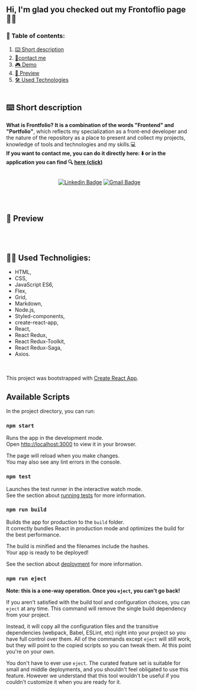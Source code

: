 ## Hi, I'm glad you checked out my Frontoflio page 🙋‍♀️<br/>

### 📑 Table of contents:

1. [⌨️ Short description](#description)
2. [📧contact me](#contact)
3. [🎮 Demo](#demo)
4. [👀 Preview](#preview)
5. [🛠 Used Technologies](#technologies)
<br/><br/>
<a id="description"></a>
## ⌨️ Short description

 **What is Frontfolio? It is a combination of the words "Frontend" and "Portfolio"**, which reflects my specialization as a front-end developer and the nature of the repository as a place to present and collect my projects, knowledge of tools and technologies and my skills.💻 <br/>
 **If you want to contact me, you can do it directly here: ⬇️ or in the application you can find <a id="demo"></a> 🔍 [**here (click)**](https://marianna-weychan.github.io/frontfolio/)** 
<br><br/>
<a id="contact"></a>
<div align="center">

[![Linkedin Badge](https://img.shields.io/badge/LinkedIn-blue?style=flat&logo=linkedin&labelColor=blue&link=https://www.linkedin.com/in/marianna-weychan/)](https://www.linkedin.com/in/marianna-weychan/)
[![Gmail Badge](https://img.shields.io/badge/Gmail-red?style=flat-square&logo=Gmail&logoColor=white&link=mailto:mariannaweychan@gmail.com)](mailto:mariannaweychan@gmail.com)

</div>

<br><br>
<a id="preview"></a>
## 👀 Preview 
<br/><br/>

<a id="technologies"></a>
## 👩‍💻 Used Technoligies:
- HTML,
- CSS,
- JavaScript ES6,
- Flex,
- Grid,
- Markdown,
- Node.js,
- Styled-components,
- create-react-app,
- React,
- React Redux,
- React Redux-Toolkit,
- React Redux-Saga,
- Axios.

<br/><br/>
This project was bootstrapped with [Create React App](https://github.com/facebook/create-react-app).

## Available Scripts

In the project directory, you can run:

### `npm start`

Runs the app in the development mode.\
Open [http://localhost:3000](http://localhost:3000) to view it in your browser.

The page will reload when you make changes.\
You may also see any lint errors in the console.

### `npm test`

Launches the test runner in the interactive watch mode.\
See the section about [running tests](https://facebook.github.io/create-react-app/docs/running-tests) for more information.

### `npm run build`

Builds the app for production to the `build` folder.\
It correctly bundles React in production mode and optimizes the build for the best performance.

The build is minified and the filenames include the hashes.\
Your app is ready to be deployed!

See the section about [deployment](https://facebook.github.io/create-react-app/docs/deployment) for more information.

### `npm run eject`

**Note: this is a one-way operation. Once you `eject`, you can't go back!**

If you aren't satisfied with the build tool and configuration choices, you can `eject` at any time. This command will remove the single build dependency from your project.

Instead, it will copy all the configuration files and the transitive dependencies (webpack, Babel, ESLint, etc) right into your project so you have full control over them. All of the commands except `eject` will still work, but they will point to the copied scripts so you can tweak them. At this point you're on your own.

You don't have to ever use `eject`. The curated feature set is suitable for small and middle deployments, and you shouldn't feel obligated to use this feature. However we understand that this tool wouldn't be useful if you couldn't customize it when you are ready for it.

